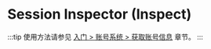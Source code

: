 # Session Inspector (Inspect)

:::tip
使用方法请参见 [入门 > 账号系统 > 获取账号信息](../../manual/usage/platform.md#获取账号信息) 章节。
:::
